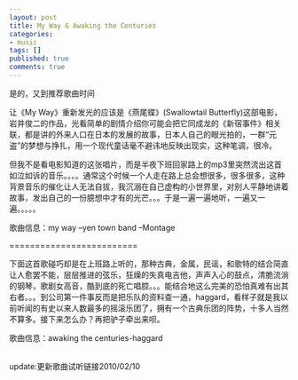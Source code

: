 ```yaml
---
layout: post
title: My Way & Awaking the Centuries
categories:
- music
tags: []
published: true
comments: true
---
```

<p><p>是的，又到推荐歌曲时间</p>
<p>让《My Way》重新发光的应该是《燕尾蝶》(Swallowtail Butterfly)这部电影，岩井俊二的作品，光看简单的剧情介绍你可能会把它同成龙的《新宿事件》相关联，都是讲的外来人口在日本的发展的故事，日本人自己的眼光拍的，一群“元盗”的梦想与挣扎，用一个现代童话毫不避讳地反映出现实，这种笔调，很冷。</p>
<p>但我不是看电影知道的这张唱片，而是半夜下班回家路上的mp3里突然流出这首如泣如诉的音乐。。。。通常这个时候一个人走在路上总会想很多，很多很多，这种背景音乐的催化让人无法自拔，我沉溺在自己虚构的小世界里，对别人平静地讲着故事，发出自己的一份臆想中才有的光芒。。。于是一遍一遍地听，一遍又一遍。。。。。</p>
<p>歌曲信息：my way&nbsp;–yen town band&nbsp;–Montage</p>
<p> </p>
<p>=========================</p>
<p>下面这首歌碰巧却是在上班路上听的，那种古典，金属，民谣，和歌特的结合简直让人愈罢不能，层层推进的弦乐，狂燥的失真电吉他，声声入心的鼓点，清脆流淌的钢琴，歌剧女高音，酷到底的死亡唱腔。。。能结合地这么完美的恐怕真难有出其右者。。。到公司第一件事反而是把乐队的资料查一通，haggard，看样子就是我以前听闻的有史以来人数最多的摇滚乐团了，拥有一个古典乐团的阵势，十多人当然不算多。接下来怎么办？再把驴子牵出来呗。</p>
<p>歌曲信息：awaking the centuries-haggard</p>
<p>&nbsp;<br />update:更新歌曲试听链接2010/02/10</p></p>
